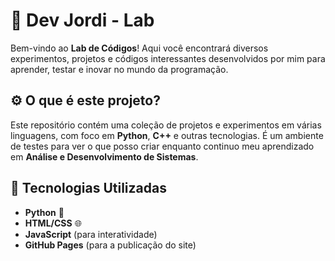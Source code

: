 # 🧪 Dev Jordi - Lab

Bem-vindo ao **Lab de Códigos**! Aqui você encontrará diversos experimentos, projetos e códigos interessantes desenvolvidos por mim para aprender, testar e inovar no mundo da programação.

## ⚙️ O que é este projeto?

Este repositório contém uma coleção de projetos e experimentos em várias linguagens, com foco em **Python**, **C++** e outras tecnologias. É um ambiente de testes para ver o que posso criar enquanto continuo meu aprendizado em **Análise e Desenvolvimento de Sistemas**.

## 🔧 Tecnologias Utilizadas

- **Python** 🐍
- **HTML/CSS** 🌐
- **JavaScript** (para interatividade)
- **GitHub Pages** (para a publicação do site)

